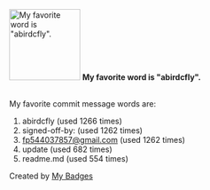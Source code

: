 <img src="https://github.com/my-badges/my-badges/blob/master/src/all-badges/favorite-word/favorite-word.png?raw=true" alt="My favorite word is &quot;abirdcfly&quot;." title="My favorite word is &quot;abirdcfly&quot;." width="128">
<strong>My favorite word is &quot;abirdcfly&quot;.</strong>
<br><br>

My favorite commit message words are:

1. abirdcfly (used 1266 times)
2. signed-off-by: (used 1262 times)
3. <fp544037857@gmail.com> (used 1262 times)
4. update (used 682 times)
5. readme.md (used 554 times)


Created by <a href="https://github.com/my-badges/my-badges">My Badges</a>